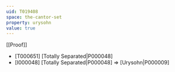 ```yaml
---
uid: T019408
space: the-cantor-set
property: urysohn
value: true
---
```

[[Proof]]

* [T000651] [Totally Separated|P000048]
* [I000048] [Totally Separated|P000048] => [Urysohn|P000009]

